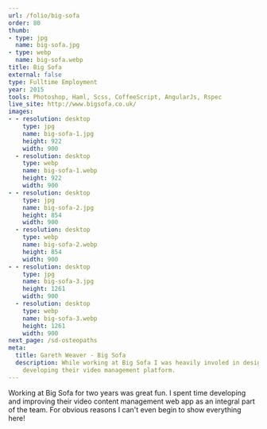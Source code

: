 ```yaml
---
url: /folio/big-sofa
order: 80
thumb:
- type: jpg
  name: big-sofa.jpg
- type: webp
  name: big-sofa.webp
title: Big Sofa
external: false
type: Fulltime Employment
year: 2015
tools: Photoshop, Haml, Scss, CoffeeScript, AngularJs, Rspec
live_site: http://www.bigsofa.co.uk/
images:
- - resolution: desktop
    type: jpg
    name: big-sofa-1.jpg
    height: 922
    width: 900
  - resolution: desktop
    type: webp
    name: big-sofa-1.webp
    height: 922
    width: 900
- - resolution: desktop
    type: jpg
    name: big-sofa-2.jpg
    height: 854
    width: 900
  - resolution: desktop
    type: webp
    name: big-sofa-2.webp
    height: 854
    width: 900
- - resolution: desktop
    type: jpg
    name: big-sofa-3.jpg
    height: 1261
    width: 900
  - resolution: desktop
    type: webp
    name: big-sofa-3.webp
    height: 1261
    width: 900
next_page: /sd-osteopaths
meta:
  title: Gareth Weaver - Big Sofa
  description: While working at Big Sofa I was heavily involed in designing and
    developing their video management platform.
---
```

Working at Big Sofa for two years was great fun. I spent time developing
and improving their video content management web app as an integral part of the
team. For obvious reasons I can't even begin to show everything here!
